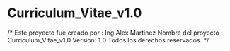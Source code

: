 # Curriculum_Vitae_v1.0
/* 
  Este proyecto fue creado por :
  Ing.Alex Martinez
  Nombre del proyecto :  
  Curriculum_Vitae_v1.0 
  Version:
  1.0
  Todos los derechos reservados.
*/
